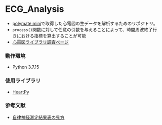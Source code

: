 # ECG_Analysis
- [polymate mini](https://datarecorder.jp/products/me/ap108.html)で取得した心電図の生データを解析するためのリポジトリ。
- ```process()```関数に対して任意の引数を与えることによって、時間周波終了行きにおける指標を算出することが可能
- [心電図ライブラリ調査ページ](https://peppermint-alley-ea5.notion.site/HeartPy-eeb60f7d2f4b4965b8526f5610348207)

### 動作環境
- Python 3.7.15

### 使用ライブラリ
- [HeartPy](https://github.com/miyakooti/heartrate_analysis_python)

### 参考文献
- [自律神経測定結果表の見方](https://www.fatigue.co.jp/mikata.htm#:~:text=%E4%BA%A4%E6%84%9F%E7%A5%9E%E7%B5%8C%EF%BC%88LF%EF%BC%89%E3%80%81%E5%89%AF%E4%BA%A4%E6%84%9F,%E6%B3%A8%E6%84%8F%E3%80%8D%E3%81%A8%E8%A1%A8%E7%A4%BA%E3%81%95%E3%82%8C%E3%81%BE%E3%81%99%E3%80%82&text=%E3%83%90%E3%83%A9%E3%83%B3%E3%82%B9%EF%BC%88LF%2FHF%EF%BC%89%E3%81%AE%E5%80%A4%E3%81%AF%E3%80%81%E5%BF%83%E6%8B%8D%E4%B8%80,%E8%A8%88%E7%AE%97%E5%80%A4%E3%81%AE%E5%B9%B3%E5%9D%87%E3%81%A7%E3%81%99%E3%80%82)
